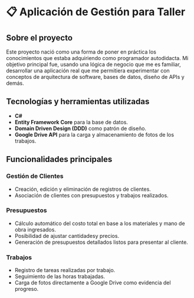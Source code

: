 # 📋 Aplicación de Gestión para Taller

## Sobre el proyecto

Este proyecto nació como una forma de poner en práctica los conocimientos que estaba adquiriendo como programador autodidacta. 
Mi objetivo principal fue, usando una lógica de negocio que me es familiar, desarrollar una aplicación real que me permitiera experimentar con conceptos de arquitectura de software, bases de datos, diseño de APIs y demás.

## Tecnologías y herramientas utilizadas

- **C#**
- **Entity Framework Core** para la base de datos.
- **Domain Driven Design (DDD)** como patrón de diseño.
- **Google Drive API** para la carga y almacenamiento de fotos de los trabajos.

## Funcionalidades principales

### Gestión de Clientes
- Creación, edición y eliminación de registros de clientes.
- Asociación de clientes con presupuestos y trabajos realizados.

### Presupuestos
- Cálculo automático del costo total en base a los materiales y mano de obra ingresados.
- Posibilidad de ajustar cantidadesy precios.
- Generación de presupuestos detallados listos para presentar al cliente.

### Trabajos
- Registro de tareas realizadas por trabajo.
- Seguimiento de las horas trabajadas.
- Carga de fotos directamente a Google Drive como evidencia del progreso.
